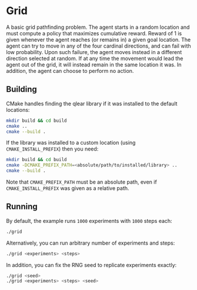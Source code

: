 # Grid

A basic grid pathfinding problem. The agent starts in a random location and must compute a policy that maximizes cumulative reward. Reward of 1 is given whenever the agent reaches (or remains in) a given goal location. The agent can try to move in any of the four cardinal directions, and can fail with low probability. Upon such failure, the agent moves instead in a different direction selected at random. If at any time the movement would lead the agent out of the grid, it will instead remain in the same location it was. In addition, the agent can choose to perform no action.

## Building

CMake handles finding the qlear library if it was installed to the default locations:

```bash
mkdir build && cd build
cmake ..
cmake --build .
```

If the library was installed to a custom location (using `CMAKE_INSTALL_PREFIX`) then you need:

```bash
mkdir build && cd build
cmake -DCMAKE_PREFIX_PATH=<absolute/path/to/installed/library> ..
cmake --build .
```

Note that `CMAKE_PREFIX_PATH` must be an absolute path, even if `CMAKE_INSTALL_PREFIX` was given as a relative path.

## Running

By default, the example runs `1000` experiments with `1000` steps each:

```bash
./grid
```

Alternatively, you can run arbitrary number of experiments and steps:

```bash
./grid <experiments> <steps>
```

In addition, you can fix the RNG seed to replicate experiments exactly:

```bash
./grid <seed>
./grid <experiments> <steps> <seed>
```
